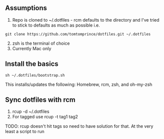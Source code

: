 ## Assumptions

1. Repo is cloned to ~/.dotfiles - rcm defaults to the directory and I've tried to stick to defaults as much as possible i.e.

```
git clone https://github.com/tomtomprince/dotfiles.git ~/.dotfiles
```

2. zsh is the terminal of choice
3. Currently Mac only

## Install the basics

```
sh ~/.dotfiles/bootstrap.sh
```

This installs/updates the following: Homebrew, rcm, zsh, and oh-my-zsh

## Sync dotfiles with rcm

1. rcup -d ~/.dotfiles
2. For tagged use rcup -t tag1 tag2

TODO: rcup doesn't hit tags so need to have solution for that. At the very least a script to run
